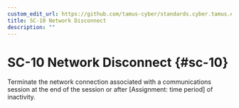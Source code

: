 ```yaml
---
custom_edit_url: https://github.com/tamus-cyber/standards.cyber.tamus.edu/tree/main/content/tamus.edu/TAMUS_profile.xml
title: SC-10 Network Disconnect
description: ""
---
```


# SC-10 Network Disconnect {#sc-10}

Terminate the network connection associated with a communications session at the end of the session or after [Assignment: time period] of inactivity.

